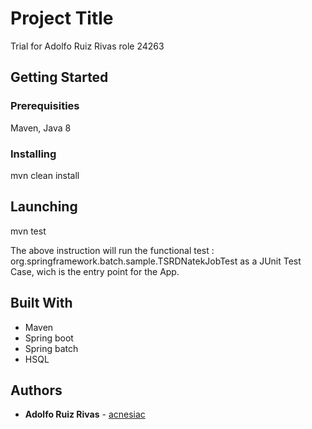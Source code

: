 
# Project Title

 Trial for Adolfo Ruiz Rivas role 24263 

## Getting Started


### Prerequisities

Maven, Java 8

### Installing

mvn clean install

## Launching

mvn test

The above instruction will run the functional test :  org.springframework.batch.sample.TSRDNatekJobTest as a JUnit Test Case, wich is the entry point for the App.


## Built With

* Maven 
* Spring boot
* Spring batch
* HSQL

## Authors

* **Adolfo Ruiz Rivas**  - [acnesiac](https://github.com/acnesiac)
